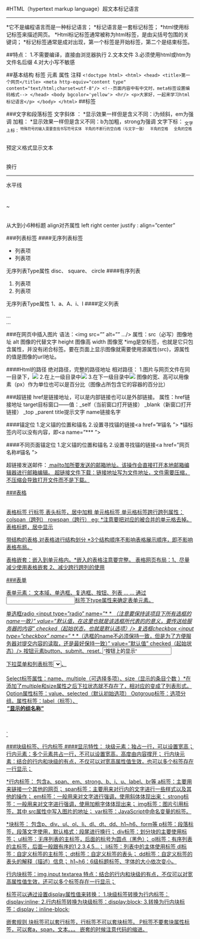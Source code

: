 #HTML（hypertext markup language）超文本标记语言  
***
*它不是编程语言而是一种标记语言；
*标记语言是一套标记标签；
*html使用标记标签来描述网页。
*Html标记标签通常被称为html标签，是由尖括号包围的关键词；
*标记标签通常是成对出现，第一个标签是开始标签，第二个是结束标签。

##特点：
1.不需要编译，直接由浏览器执行
2.文本文件
3.必须使用html或htm为文件名后缀
4.对大小写不敏感

##基本结构
标签 元素 属性 注释
    `
    <!doctype html>
    <html>
    <head>
        <title>第一个网页</title>
        <meta http-equiv="content type" content="text/html;charset=utf-8"/>
        <!--页面内容中有中文时，meta标签设置编码格式-->
    </head>
    <body bgcolor='yellow'>
        <hr/>
        <p>大家好，一起来学习html标记语言</p>
    </body>
    </html>
    `
##标签

###文字和段落标签
文字斜体 ：<i> </i>  <em></em>  \*显示效果一样但是含义不同：i为倾斜，em为强调
加粗：<b></b>  <strong></strong>  \*显示效果一样但是含义不同：b为加粗，strong为强调
文字下标：<sub> 文字上标：<sup>
特殊符号的输入需要查找书写符号实体
&nbsp; 半角的不断行的空白格（与文字一致）
&ensp; 半角的空格 
&emsp; 全角的空格
<pre></pre>预定义格式显示文本
<br>换行
<hr>水平线
<h1></h1>~<h6></h6>从大到小6种标题
align对齐属性 left right center justify : align=”center”
 

###列表标签
####无序列表标签
<ul>
<li>列表项</li>
<li>列表项</li>
</ul>
无序列表Type属性 disc、 square、 circle
####有序列表
<ol>
<li>列表项</li>
<li>列表项</li>
</ol>
无序列表Type属性 1、a、A、i、I
####定义列表
<dl>  <dt></dl> <dd> </dd> …<dt></dt>…</dl>

###在网页中插入图片
语法：<img src=”” alt=”” …/>
属性：src（必写）图像地址   alt 图像的代替文字   height 图像高   width 图像宽
*img是空标签，也就是它只包含属性，并没有闭合标签。要在页面上显示图像就需要使用源属性(src)，源属性的值是图像的url地址。

####Html的路径
绝对路径，完整的路径地址
相对路径：
1.图片与网页文件在同一目录下，<img src=”name.jpg”/>
2.在上一级目录中<img src=”../name.jpg”/>
3.在下一级目录中<img src=”文件夹名称/name.jpg”/>
图像的宽、高可以用像素（px）作为单位也可以是百分比（图像占所包含它的容器的百分比）

###超链接
<a href=””> </a>  href是链接地址，可以是内部链接也可以是外部链接。
属性：href链接地址   target目标窗口——值：_self（当前窗口打开链接）  _blank（新窗口打开链接）  _top   _parent   title提示文字   name链接名字

####锚定位
1.定义锚的位置和锚名
2.设置寻找锚的链接<a href=”#锚名 ”></a> 
\*锚标签内可以没有内容，即<a name=”*** ”> </a>

####不同页面锚定位
1.定义锚的位置和锚名
2.设置寻找锚的链接<a href=”网页名称#锚名 ”></a>  

超链接发送邮件：<a href=”mailto:676410292@qq.com”>  mailto加所要发送的邮箱地址。该操作会直接打开本地邮箱编辑器进行邮箱编辑。
超链接文件下载：<a href=”文件地址”>链接地址写为文件地址，文件需要压缩，不压缩会导致打开文件而不是下载。

###表格
<table></table>表格标签
<tr></tr>行标签
<th></th>表头标签，居中加粗
<td></td>单元格标签  
单元格标签跨行跨列属性：colspan（跨列） rowspan（跨行）   eg:<td colspan=”2”> 
*注意要把对应的被合并的单元格去掉。
<caption></caption>表格标题，居中显示

带结构的表格,对表格进行结构划分  *3个结构顺序不影响表格展示顺序，即不影响表格布局。 
<thead></thead>
<tbody></tbody>
<tfoot></tfoot>


表格嵌套：嵌入到<td>单元格内。*嵌入的表格注意要完整。
表格网页布局：1、尽量减少使用表格嵌套  2、减少跨行跨列的使用

###表单
<form></form>
表单元素：
文本域、单选框、复选框、按钮、列表 … …  通过<input/>标签下type属性来确定表单元素。

单选框radio
<input type=”radio” name=”* * *（注意要保持该项目下所有选框的name一致）” value=”默认值，在这里也就是该选框所代表的的意义，要传送给服务器的内容” checked（起始状态，也就是默认选项）/>
复选框checkbox
<input type=”checkbox” name=”* * *（选框的name不必须保持一致，但是为了方便服务器对提交内容的读取，还是最好保持一致）” value=”默认值” checked（起始状态）/>
按钮元素button、submit、reset.  <input type=”button” value=”按钮上的显示” name=”名字”>

下拉菜单和列表标签<select></select>、<option></option>
Select标签属性：name、multiple（可选择多项）、size（显示的条目个数 ）*在添加了multiple和size属性之后下拉状态就不存在了，相对应的变成了列表形式。
Option属性标签：value、selected（默认初始选项）
Optgroup标签：选项分组。属性标签：label（标签）、  <optgroup label=”显示的组名称”>
Textarea标签：多行文本标签 
 `
<select>
<option></option>
<option></option>
</select>
`

###块级标签、行内标签
####显示特性：
块级元素：独占一行，可以设置宽高；
行内元素：多个元素共占一行，不可以设置宽高，高度由内容撑开；
行内块元素：结合的行内和块级的有点，不仅可以对宽高属性值生效，也可以多个标签存在一行显示；

*行内标签：
包含a、span、em、strong、b、i、u、label、br等
a标签：主要用来链接一个其他的网页；
span标签：主要用来对行内的文字进行一些样式以及其他的操作；
em标签：一般用来对文字进行强调，使用斜体体现出来；
strong标签：一般用来对文字进行强调，使用加粗字体体现出来；
img标签：图片引用标签，其中 src属性中写入图片的地址；
var标签：JavaScript中命名变量的标签。
 
*块标签：
包含p、div、ul、ol、li、dl、dt、dd、h1~h6、form等
p标签：段落标签，段落文字使用，默认格式：段尾进行换行；
div标签：划分块的主要使用标签；
ul标签：无序列表的主标签，后面的标号为圆点（黑色）；
ol标签：有序列表的主标签，后面一般跟有序的1,2,3,4,5...；
li标签：列表中的主体使用标签
dl标签：自定义标签的主标签；
dt标签：自定义标签的表头；
dd标签：自定义标签的表头的解释（描述）信息；
h1~h6：6级标题标签、字体的大小依次变小。
 
行内块标签：img,input,textarea
特点：结合的行内和块级的有点，不仅可以对宽高属性值生效，还可以多个标签存在一行显示；

标签可以通过设置display属性值来转换：
1.块级标签转换为行内标签：display:inline;
2.行内标签转换为块级标签：display:block;
3.转换为行内块标签：display：inline-block;
 
嵌套规则 
块标签可以套行标签，行标签不可以套块标签。
P标签不要套块属性标签，可以套a，span，文本。。。
嵌套的时候注意代码的缩进。